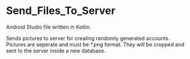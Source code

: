 # Send_Files_To_Server
Android Studio file written in Kotlin.

Sends pictures to server for creating randomly generated accounts. Pictures are seperate and must
be *.png format. They will be cropped and sent to the server inside a new database.
